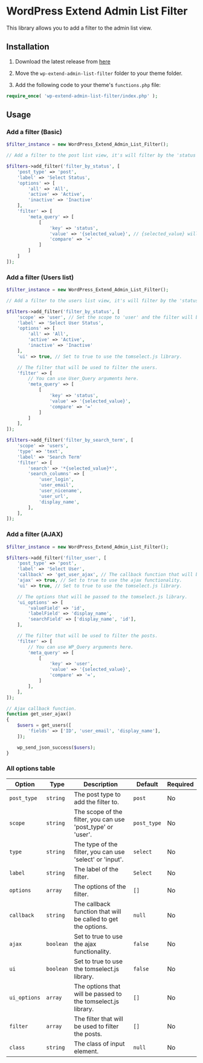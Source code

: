 # WordPress Extend Admin List Filter

This library allows you to add a filter to the admin list view.

## Installation

1. Download the latest release from [here](https://)

2. Move the `wp-extend-admin-list-filter` folder to your theme folder.

3. Add the following code to your theme's `functions.php` file:

```php
require_once( 'wp-extend-admin-list-filter/index.php' );
```

## Usage

### Add a filter (Basic)

```php
$filter_instance = new WordPress_Extend_Admin_List_Filter();

// Add a filter to the post list view, it's will filter by the 'status' meta.

$filters->add_filter('filter_by_status', [
    'post_type' => 'post',
    'label' => 'Select Status',
    'options' => [
        'all' => 'All',
        'active' => 'Active',
        'inactive' => 'Inactive'
    ],
    'filter' => [
        'meta_query' => [
            [
                'key' => 'status',
                'value' => '{selected_value}', // {selected_value} will be replaced with the selected value from the filter.
                'compare' => '='
            ]
        ]
    ]
]);
```

### Add a filter (Users list)

````php
$filter_instance = new WordPress_Extend_Admin_List_Filter();

// Add a filter to the users list view, it's will filter by the 'status' meta.

$filters->add_filter('filter_by_status', [
    'scope' => 'user', // Set the scope to 'user' and the filter will be added to the users list.
    'label' => 'Select User Status',
    'options' => [
        'all' => 'All',
        'active' => 'Active',
        'inactive' => 'Inactive'
    ],
    'ui' => true, // Set to true to use the tomselect.js library.

    // The filter that will be used to filter the users.
    'filter' => [
        // You can use User_Query arguments here.
        'meta_query' => [
            [
                'key' => 'status',
                'value' => '{selected_value}',
                'compare' => '='
            ]
        ]
    ],
]);

$filters->add_filter('filter_by_search_term', [
    'scope' => 'users',
    'type' => 'text',
    'label' => 'Search Term'
    'filter' => [
        'search' => '*{selected_value}*',
        'search_columns' => [
            'user_login',
            'user_email',
            'user_nicename',
            'user_url',
            'display_name',
        ],
    ],
]);
````

### Add a filter (AJAX)

```php
$filter_instance = new WordPress_Extend_Admin_List_Filter();

$filters->add_filter('filter_user', [
    'post_type' => 'post',
    'label' => 'Select User',
    'callback' => 'get_user_ajax', // The callback function that will be called to get the options.
    'ajax' => true, // Set to true to use the ajax functionality.
    'ui' => true, // Set to true to use the tomselect.js library.

    // The options that will be passed to the tomselect.js library.
    'ui_options' => [
        'valueField' => 'id',
        'labelField' => 'display_name',
        'searchField' => ['display_name', 'id'],
    ],

    // The filter that will be used to filter the posts.
    'filter' => [
        // You can use WP_Query arguments here.
        'meta_query' => [
            [
                'key' => 'user',
                'value' => '{selected_value}',
                'compare' => '=',
            ]
        ],
    ],
]);

// Ajax callback function.
function get_user_ajax()
{
    $users = get_users([
        'fields' => ['ID', 'user_email', 'display_name'],
    ]);

    wp_send_json_success($users);
}
````

### All options table

| Option       | Type      | Description                                                   | Default     | Required |
| ------------ | --------- | ------------------------------------------------------------- | ----------- | -------- |
| `post_type`  | `string`  | The post type to add the filter to.                           | `post`      | No       |
| `scope`      | `string`  | The scope of the filter, you can use 'post_type' or 'user'.   | `post_type` | No       |
| `type`       | `string`  | The type of the filter, you can use 'select' or 'input'.      | `select`    | No       |
| `label`      | `string`  | The label of the filter.                                      | `Select`    | No       |
| `options`    | `array`   | The options of the filter.                                    | `[]`        | No       |
| `callback`   | `string`  | The callback function that will be called to get the options. | `null`      | No       |
| `ajax`       | `boolean` | Set to true to use the ajax functionality.                    | `false`     | No       |
| `ui`         | `boolean` | Set to true to use the tomselect.js library.                  | `false`     | No       |
| `ui_options` | `array`   | The options that will be passed to the tomselect.js library.  | `[]`        | No       |
| `filter`     | `array`   | The filter that will be used to filter the posts.             | `[]`        | No       |
| `class`      | `string`  | The class of input element.                                   | `null`      | No       |
